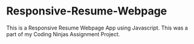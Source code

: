 # Responsive-Resume-Webpage
This is a Responsive Resume Webpage App using Javascript. This was a part of my Coding Ninjas Assignment Project.
